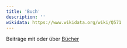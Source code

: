 ```yaml
---
title: 'Buch'
description: ''
wikidata: https://www.wikidata.org/wiki/Q571
---
```


Beiträge mit oder über [Bücher](https://de.wikipedia.org/wiki/Buch)
